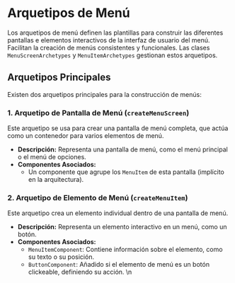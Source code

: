 # Arquetipos de Menú

Los arquetipos de menú definen las plantillas para construir las diferentes pantallas e elementos interactivos de la interfaz de usuario del menú. Facilitan la creación de menús consistentes y funcionales. Las clases `MenuScreenArchetypes` y `MenuItemArchetypes` gestionan estos arquetipos.

## Arquetipos Principales

Existen dos arquetipos principales para la construcción de menús:

### 1. Arquetipo de Pantalla de Menú (`createMenuScreen`)

Este arquetipo se usa para crear una pantalla de menú completa, que actúa como un contenedor para varios elementos de menú.

-   **Descripción:** Representa una pantalla de menú, como el menú principal o el menú de opciones.
-   **Componentes Asociados:**
    -   Un componente que agrupe los `MenuItem` de esta pantalla (implícito en la arquitectura).

### 2. Arquetipo de Elemento de Menú (`createMenuItem`)

Este arquetipo crea un elemento individual dentro de una pantalla de menú.

-   **Descripción:** Representa un elemento interactivo en un menú, como un botón.
-   **Componentes Asociados:**
    -   `MenuItemComponent`: Contiene información sobre el elemento, como su texto o su posición.
    -   `ButtonComponent`: Añadido si el elemento de menú es un botón clickeable, definiendo su acción. \n
